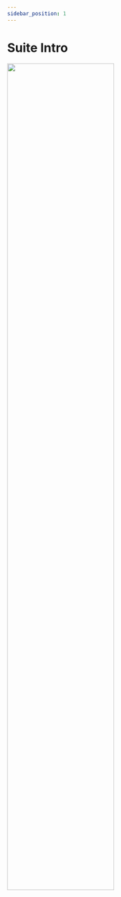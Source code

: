 ```yaml
---
sidebar_position: 1
---
```


# Suite Intro

<div style={{textAlign: 'center'}}>
	<img src="/img/ecosystem/catallactic_suite.svg" width="70%"></img>
</div>